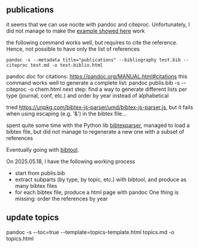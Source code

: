
## publications
it seems that we can use nocite with pandoc and citeproc. Unfortunately, I did not manage to make the [example showed here](https://tex.stackexchange.com/questions/171793/bibtex-to-html-markdown-etc-using-pandoc) work

the following command works well, but requires to cite the reference. Hence, not possible to have only the list of references
```
pandoc -s --metadata title="publications" --bibliography test.bib --citeproc test.md -o test-biblio.html
```

pandoc doc for citations: https://pandoc.org/MANUAL.html#citations
this command works well to generate a complete list: pandoc publis.bib -s --citeproc -o chem.html
next step: find a way to generate different lists per type (journal, conf, etc.) and order by year instead of alphabetical

tried https://unpkg.com/bibtex-js-parser/umd/bibtex-js-parser.js, but it fails when using escaping (e.g. '\&') in the bibtex file...

spent quite some time with the Python lib [bibtexparser](https://bibtexparser.readthedocs.io/en/main/index.html), managed to load a bibtex file, but did not manage to regenerate a new one with a subset of references

Eventually going with [bibtool](https://www.gerd-neugebauer.de/software/TeX/BibTool/en/).

On 2025.05.18, I have the following working process
- start from publis.bib
- extract subparts (by type, by topic, etc.) with bibtool, and produce as many bibtex files
- for each bibtex file, produce a html page with pandoc
One thing is missing: order the references by year


## update topics
pandoc -s --toc=true  --template=topics-template.html  topics.md -o topics.html
